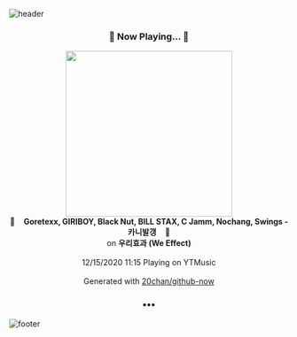 ![header](https://capsule-render.vercel.app/api?type=wave&height=170&section=header&text=Hi.%20I'm%20SHIFT&fontColor=090707&fontAlignX=45&fontAlignY=65&fontSize=100)

<h3 align="center">🎵 Now Playing... 🎵</h3>
<p align="center">
  <a href="https://music.youtube.com/browse/MPREb_AuxJ0vQcubv">
    <img width="300" src="https://lh3.googleusercontent.com/0bkXoHSxryi_Gl5Ztg8wWYfL8AB8un4XR0JRCXN-ZwAVkm4OmMVvLK8Esp9myapSc-AIwVYrlXrUnsBzlw">
  </a>
  <br>
  🎵&nbsp&nbsp&nbsp <b>Goretexx, GIRIBOY, Black Nut, BILL STAX, C Jamm, Nochang, Swings - 카니발갱</b> &nbsp&nbsp&nbsp🎵
  <br>
  on <b>우리효과 (We Effect)</b>
  
  <br />
  <br />
  12/15/2020 11:15 Playing on YTMusic
  <br />
  <br />
  Generated with <a href="https://github.com/20chan/github-now">20chan/github-now</a>
</p>

<h3 align="center">•••</h3>

![footer](https://capsule-render.vercel.app/api?type=wave&height=150&section=footer)
